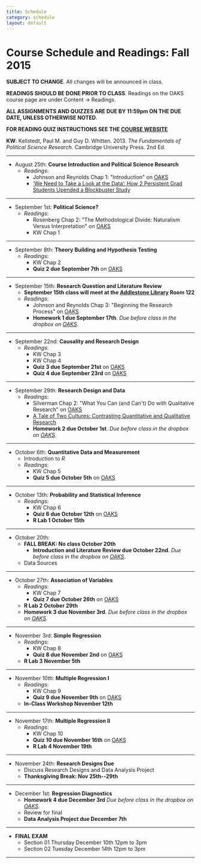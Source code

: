 ```yaml
---
title: Schedule
category: schedule
layout: default
---
```


# Course Schedule and Readings: Fall 2015
__SUBJECT TO CHANGE__. All changes will be announced in class.

__READINGS SHOULD BE DONE PRIOR TO CLASS__. Readings on the OAKS course page are under Content -> Readings. 

__ALL ASSIGNMENTS AND QUIZZES ARE DUE BY 11:59pm ON THE DUE DATE, UNLESS OTHERWISE NOTED__. 

__FOR READING QUIZ INSTRUCTIONS SEE THE [COURSE WEBSITE](http://matthewcnowlin.com/poli205/assignments/01-reading-quiz.html)__


__KW__: Kellstedt, Paul M. and Guy D. Whitten. 2013. _The Fundamentals of Political Science Research_. Cambridge University Press. 2nd Ed.

---

* August 25th:  __Course Introduction and Political Science Research__
    * _Readings_: 
        * Johnson and Reynolds Chap 1: "Introduction" on [OAKS](https://lms.cofc.edu/)
        * [‘We Need to Take a Look at the Data’: How 2 Persistent Grad Students Upended a Blockbuster Study](http://chronicle.com/article/We-Need-to-Take-a-Look-at/230313/)

---

* September 1st: __Political Science?__ 
    * _Readings_:
        * Rosenberg Chap 2: "The Methodological Divide: Naturalism Versus Interpretation" on [OAKS](https://lms.cofc.edu/)
        * KW Chap 1

---

* September 8th: __Theory Building and Hypothesis Testing__
    * _Readings_:
        * KW Chap 2
        * __Quiz 2 due September 7th__ on [OAKS](https://lms.cofc.edu/)
        
---

* September 15th: __Research Question and Literature Review__
    * __September 15th class will meet at the [Addlestone Library](http://cofc.edu/library/) Room 122__ 
    * _Readings_:
        * Johnson and Reynolds Chap 3: "Beginning the Research Process" on [OAKS](https://lms.cofc.edu/)
        * __Homework 1 due September 17th__. _Due before class in the dropbox on [OAKS](https://lms.cofc.edu/)_.

---

* September 22nd: __Causality and Research Design__
    * _Readings_:
        * KW Chap 3
        * KW Chap 4
        * __Quiz 3 due September 21st__ on [OAKS](https://lms.cofc.edu/)
        * __Quiz 4 due September 23rd__ on [OAKS](https://lms.cofc.edu/)

---

* September 29th: __Research Design and Data__
    * _Readings_:
        * Silverman Chap 2: "What You Can (and Can't) Do with Qualitative Research" on [OAKS](https://lms.cofc.edu/)
        * [A Tale of Two Cultures: Contrasting Quantitative and
Qualitative Research](http://public.wsu.edu/~tnridout/mahoney_goertz20061.pdf)
        * __Homework 2 due October 1st__. _Due before class in the dropbox on [OAKS](https://lms.cofc.edu/)_.

---

* October 6th: __Quantitative Data and Measurement__ 
    * Introduction to _R_
    * _Readings_:
        * KW Chap 5
        * __Quiz 5 due October 5th__ on [OAKS](https://lms.cofc.edu/)

---

* October 13th: __Probability and Statistical Inference__
    * _Readings_:
        * KW Chap 6
        * __Quiz 6 due October 12th__ on [OAKS](https://lms.cofc.edu/)
        * __R Lab 1 October 15th__ 
        
---

* October 20th: 
    * __FALL BREAK: No class October 20th__
        * __Introduction and Literature Review due October 22nd__. _Due before class in the dropbox on [OAKS](https://lms.cofc.edu/)_.
    * Data Sources 
        
---

* October 27th: __Association of Variables__
    * _Readings_:
        * KW Chap 7
        * __Quiz 7 due October 26th__ on [OAKS](https://lms.cofc.edu/)
    * __R Lab 2 October 29th__ 
    * __Homework 3 due November 3rd__. _Due before class in the dropbox on [OAKS](https://lms.cofc.edu/)_.

---

* November 3rd: __Simple Regression__
    * _Readings_:
        * KW Chap 8
        * __Quiz 8 due November 2nd__ on [OAKS](https://lms.cofc.edu/)
    * __R Lab 3 November 5th__ 
        
---

* November 10th:  __Multiple Regression I__
    * _Readings_:
        * KW Chap 9
        * __Quiz 9 due November 9th__ on [OAKS](https://lms.cofc.edu/)
    * __In-Class Workshop November 12th__ 

---

* November 17th: __Multiple Regression II__ 
    * _Readings_:
        * KW Chap 10
        * __Quiz 10 due November 16th__ on [OAKS](https://lms.cofc.edu/)
        * __R Lab 4 November 19th__

---

* November 24th: __Research Designs Due__
    * Discuss Research Designs and Data Analysis Project
    * __Thanksgiving Break: Nov 25th--29th__

---

* December 1st: __Regression Diagnostics__
    * __Homework 4 due December 3rd__ _Due before class in the dropbox on [OAKS](https://lms.cofc.edu/)_. 
    * Review for final
    * __Data Analysis Project due December 7th__ 
    
---

* __FINAL EXAM__
    * Section 01 Thursday December 10th 12pm to 3pm
    * Section 02 Tuesday December 14th 12pm to 3pm

--- 

